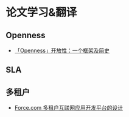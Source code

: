 # 论文学习&翻译
## Openness
* [「Openness」开放性：一个框架及简史](./Openness-with-and-without-Information-Technology-a-framework-and-a-brief-history.md)

## SLA

## 多租户
* [Force.com 多租户互联网应用开发平台的设计](./translatep889-weissman-1-pdf.md)
